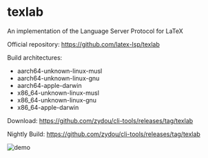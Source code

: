 # texlab

An implementation of the Language Server Protocol for LaTeX

Official repository: https://github.com/latex-lsp/texlab

Build architectures:

- aarch64-unknown-linux-musl
- aarch64-unknown-linux-gnu
- aarch64-apple-darwin
- x86_64-unknown-linux-musl
- x86_64-unknown-linux-gnu
- x86_64-apple-darwin

Download: https://github.com/zydou/cli-tools/releases/tag/texlab

Nightly Build: https://github.com/zydou/cli-tools/releases/tag/texlab

![demo](https://raw.githubusercontent.com/latex-lsp/texlab/d03e350679dfdbbd0d25e3c28131c4b2677789cf/images/demo.gif)
